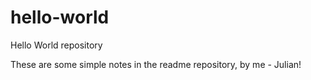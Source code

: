 # hello-world
Hello World repository

These are some simple notes in the readme repository, by me - Julian!
